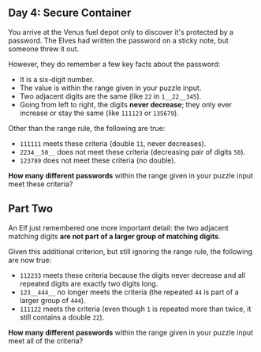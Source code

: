 ## Day 4: Secure Container

You arrive at the Venus fuel depot only to discover it's protected by a password. The Elves had written the password on a sticky note, but someone threw it out.

However, they do remember a few key facts about the password:

*   It is a six-digit number.
*   The value is within the range given in your puzzle input.
*   Two adjacent digits are the same (like `22` in `1__22__345`).
*   Going from left to right, the digits __never decrease__; they only ever increase or stay the same (like `111123` or `135679`).

Other than the range rule, the following are true:

*   `111111` meets these criteria (double `11`, never decreases).
*   `2234__50__` does not meet these criteria (decreasing pair of digits `50`).
*   `123789` does not meet these criteria (no double).

__How many different passwords__ within the range given in your puzzle input meet these criteria?

## Part Two

An Elf just remembered one more important detail: the two adjacent matching digits __are not part of a larger group of matching digits__.

Given this additional criterion, but still ignoring the range rule, the following are now true:

*   `112233` meets these criteria because the digits never decrease and all repeated digits are exactly two digits long.
*   `123__444__` no longer meets the criteria (the repeated `44` is part of a larger group of `444`).
*   `111122` meets the criteria (even though `1` is repeated more than twice, it still contains a double `22`).

__How many different passwords__ within the range given in your puzzle input meet all of the criteria?
